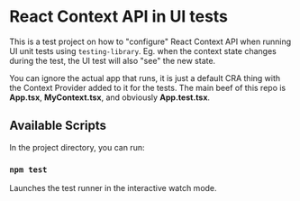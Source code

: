 # React Context API in UI tests

This is a test project on how to "configure" React Context API when running UI
unit tests using `testing-library`. Eg. when the context state changes during
the test, the UI test will also "see" the new state.

You can ignore the actual app that runs, it is just a default CRA thing with
the Context Provider added to it for the tests. The main beef of this repo
is **App.tsx**, **MyContext.tsx**, and obviously **App.test.tsx**.

## Available Scripts

In the project directory, you can run:

### `npm test`

Launches the test runner in the interactive watch mode.
